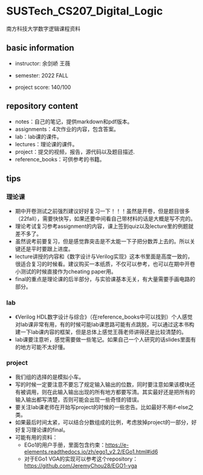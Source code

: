 # SUSTech_CS207_Digital_Logic
南方科技大学数字逻辑课程资料
## basic information

- instructor: 余剑峤 王薇

- semester: 2022 FALL
- project score: 140/100

## repository content

- notes：自己的笔记，提供markdown和pdf版本。
- assignments：4次作业的内容，包含答案。
- lab：lab课的课件。
- lectures：理论课的课件。
- project：提交的视频，报告，源代码以及题目描述.
- reference_books：可供参考的书籍。

## tips

### 理论课

- 期中开卷测试之前强烈建议好好复习一下！！！虽然是开卷，但是题目很多（22fall），需要快快写，如果还要中间看自己带材料的话是大概是写不完的。
- 理论考试复习参考assignment的内容，课上签到quiz以及lecture里的例题就差不多了。
- 虽然说考前要复习，但是感觉靠突击是不太能一下子把分数弄上去的。所以关键还是平时要跟上进度。
- lecture讲授的内容和《数字设计与Verilog实现》这本书里面是高度一致的，很适合复习的时候看。建议购买一本纸质，不仅可以参考，也可以在期中开卷小测试的时候直接作为cheating paper用。
- final的重点是理论课的后半部分，与实验课基本无关，有大量需要手画电路的部分。

### lab

- 《Verilog HDL数字设计与综合》（在reference_books中可以找到）个人感觉对lab课非常有用，有的时候可能lab课思路可能有点跳脱，可以通过这本书构建一下lab课内容的框架，但是总体上感觉王薇老师讲得还是比较清楚的。
- lab课要注意听，感觉需要做一些笔记。如果自己一个人研究的话slides里面有的地方可能不太好懂。

### project

- 我们组的选择的是模拟小车。
- 写的时候一定要注意不要忘了规定输入输出的位数，同时要注意如果该模块还有被调用，则在此输入输出出现的所有地方都要写清。其实最好还是把所有的输入输出都写清楚，否则可能会出现一些奇怪的错误。
- 要关注lab课老师在开始写project的时候的一些忠告。比如最好不用if-else之类。
- 如果最后时间太紧，可以结合分数组成的比例，考虑放掉project的一部分，好好复习理论课的final。
- 可能有用的资料：
  - EGo1的用户手册，里面包含约束：https://e-elements.readthedocs.io/zh/ego1_v2.2/EGo1.html#id6
  - 对于EGo1 VGA的实现可以参考这个repository：https://github.com/JeremyChou28/EGO1-vga

